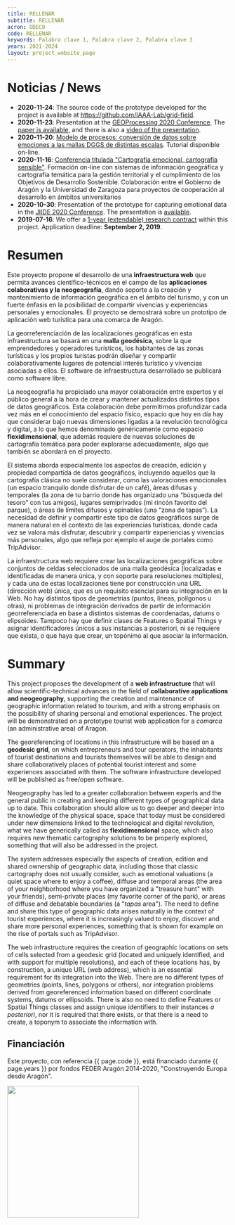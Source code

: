 ```yaml
---
title: RELLENAR
subtitle: RELLENAR
acron: ODECO
code: RELLENAR
keywords: Palabra clave 1, Palabra clave 2, Palabra clave 3
years: 2021-2024
layout: project_website_page
---
```


# Noticias / News

- **2020-11-24**: The source code of the prototype developed for the project is available at <https://github.com/IAAA-Lab/grid-field>.
- **2020-11-23**: Presentation at the [GEOProcessing 2020 Conference](https://www.iaria.org/conferences2020/GEOProcessing20.html). The [paper is available](https://www.thinkmind.org/index.php?view=article&articleid=geoprocessing_2020_1_140_30091), and there is also a [video of the presentation](https://youtu.be/NJLLUI9oOG4).
- **2020-11-20**: [Modelo de procesos: conversión de datos sobre emociones a las mallas DGGS de distintas escalas](https://youtu.be/-CSIoGyw_s8). Tutorial disponible on-line.
- **2020-11-16**: [Conferencia titulada "Cartografía emocional, cartografía sensible"](https://youtu.be/N9UAcAJcOVI). Formación on-line con sistemas de información geográfica y cartografía temática para la gestión territorial y el cumplimiento de los Objetivos de Desarrollo Sostenible. Colaboración entre el Gobierno de Aragón y la Universidad de Zaragoza para proyectos de cooperación al desarrollo en ámbitos universitarios
- **2020-10-30**: Presentation of the prototype for capturing emotional data in the [JIIDE 2020 Conference](https://www.dgterritorio.gov.pt/jiide2020/Default.aspx). The presentation is [available](https://www.dgterritorio.gov.pt/jiide2020/pdfs/apresentacoes/JIIDE2020_Sessao_10_UMER_Muhammad.pdf).
- **2019-07-16**: We offer a [1-year (extendable) research contract]({{site.baseurl}}/2019/07/16/research-contract-colabotur/) within this project. Application deadline: **September 2, 2019**.

# Resumen

Este proyecto propone el desarrollo de una **infraestructura web** que permita avances científico-técnicos en el campo de las **aplicaciones colaborativas y la neogeografía**, dando soporte a la creación y mantenimiento de información geográfica en el ámbito del turismo, y con un fuerte énfasis en la posibilidad de compartir vivencias y experiencias personales y emocionales. El proyecto se demostrará sobre un prototipo de aplicación web turística para una comarca de Aragón.

La georreferenciación de las localizaciones geográficas en esta infraestructura se basará en una **malla geodésica**, sobre la que emprendedores y operadores turísticos, los habitantes de las zonas turísticas y los propios turistas podrán diseñar y compartir colaborativamente lugares de potencial interés turístico y vivencias asociadas a ellos. El software de infraestructura desarrollado se publicará como software libre.

La neogeografía ha propiciado una mayor colaboración entre expertos y el público general a la hora de crear y mantener actualizados distintos tipos de datos geográficos. Esta colaboración debe permitirnos profundizar cada vez más en el conocimiento del espacio físico, espacio que hoy en día hay que considerar bajo nuevas dimensiones ligadas a la revolución tecnológica y digital, a lo que hemos denominado genéricamente como espacio **flexidimensional**, que además requiere de nuevas soluciones de cartografía temática para poder explorarse adecuadamente, algo que también se abordará en el proyecto.

El sistema aborda especialmente los aspectos de creación, edición y propiedad compartida de datos geográficos, incluyendo aquellos que la cartografía clásica no suele considerar, como las valoraciones emocionales (un espacio tranquilo donde disfrutar de un café), áreas difusas y temporales (la zona de tu barrio donde has organizado una “búsqueda del tesoro” con tus amigos), lugares semiprivados (mi rincón favorito del parque), o áreas de límites difusos y opinables (una “zona de tapas”). La necesidad de definir y compartir este tipo de datos geográficos surge de manera natural en el contexto de las experiencias turísticas, donde cada vez se valora más disfrutar, descubrir y compartir experiencias y vivencias más personales, algo que refleja por ejemplo el auge de portales como TripAdvisor.

La infraestructura web requiere crear las localizaciones geográficas sobre conjuntos de celdas seleccionados de una malla geodésica (localizadas e identificadas de manera única, y con soporte para resoluciones múltiples), y cada una de estas localizaciones tiene por construcción una URL (dirección web) única, que es un requisito esencial para su integración en la Web. No hay distintos tipos de geometrías (puntos, líneas, polígonos u otras), ni problemas de integración derivados de partir de información georreferenciada en base a distintos sistemas de coordenadas, datums o elipsoides. Tampoco hay que definir clases de Features o Spatial Things y asignar identificadores únicos a sus instancias a posteriori, ni se requiere que exista, o que haya que crear, un topónimo al que asociar la información.

# Summary

This project proposes the development of a **web infrastructure** that will allow scientific-technical advances in the field of **collaborative applications and neogeography**, supporting the creation and maintenance of geographic information related to tourism, and with a strong emphasis on the possibility of sharing personal and emotional experiences. The project will be demonstrated on a prototype tourist web application for a *comarca* (an administrative area) of Aragon.

The georeferencing of locations in this infrastructure will be based on a **geodesic grid**, on which entrepreneurs and tour operators, the inhabitants of tourist destinations and tourists themselves will be able to design and share collaboratively places of potential tourist interest and some experiences associated with them. The software infrastructure developed will be published as free/open software.

Neogeography has led to a greater collaboration between experts and the general public in creating and keeping different types of geographical data up to date. This collaboration should allow us to go deeper and deeper into the knowledge of the physical space, space that today must be considered under new dimensions linked to the technological and digital revolution, what we have generically called as **flexidimensional** space, which also requires new thematic cartography solutions to be properly explored, something that will also be addressed in the project.

The system addresses especially the aspects of creation, edition and shared ownership of geographic data, including those that classic cartography does not usually consider, such as emotional valuations (a quiet space where to enjoy a coffee), diffuse and temporal areas (the area of your neighborhood where you have organized a "treasure hunt" with your friends), semi-private places (my favorite corner of the park), or areas of diffuse and debatable boundaries (a "*tapas* area"). The need to define and share this type of geographic data arises naturally in the context of tourist experiences, where it is increasingly valued to enjoy, discover and share more personal experiences, something that is shown for example on the rise of portals such as TripAdvisor.

The web infrastructure requires the creation of geographic locations on sets of cells selected from a geodesic grid (located and uniquely identified, and with support for multiple resolutions), and each of these locations has, by construction, a unique URL (web address), which is an essential requirement for its integration into the Web. There are no different types of geometries (points, lines, polygons or others), nor integration problems derived from georeferenced information based on different coordinate systems, datums or ellipsoids. There is also no need to define Features or Spatial Things classes and assign unique identifiers to their instances *a posteriori*, nor it is required that there exists, or that there is a need to create, a toponym to associate the information with.


## Financiación
Este proyecto, con referencia {{ page.code }}, está financiado durante {{ page.years }} por fondos FEDER Aragón 2014-2020, "Construyendo Europa desde Aragón".

<img src='{{site.baseurl}}/images/other-logos/european_union_official_flag_yellow_600x401.jpg' width='300' style="margin-bottom: 40px;">
